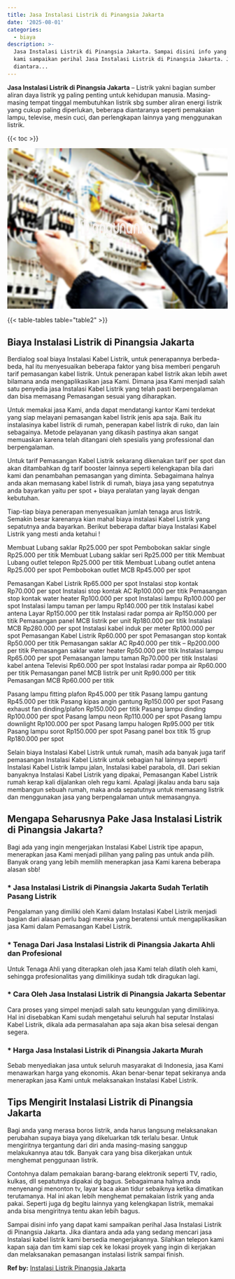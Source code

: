 ```yaml
---
title: Jasa Instalasi Listrik di Pinangsia Jakarta
date: '2025-08-01'
categories:
  - biaya
description: >-
  Jasa Instalasi Listrik di Pinangsia Jakarta. Sampai disini info yang dapat
  kami sampaikan perihal Jasa Instalasi Listrik di Pinangsia Jakarta. Jika
  diantara...
---
```


**Jasa Instalasi Listrik di Pinangsia Jakarta** – Listrik yakni bagian sumber aliran daya listrik yg paling penting untuk kehidupan manusia. Masing-masing tempat tinggal membutuhkan listrik sbg sumber aliran energi listrik yang cukup paling diperlukan, beberapa diantaranya seperti pemakaian lampu, televise, mesin cuci, dan perlengkapan lainnya yang menggunakan listrik.

{{< toc >}}

![Jasa Instalasi Listrik di Pinangsia Jakarta](/images/instalasi-listrik-murah16.png)

{{< table-tables table="table2" >}}

## Biaya Instalasi Listrik di Pinangsia Jakarta

Berdialog soal biaya Instalasi Kabel Listrik, untuk penerapannya berbeda-beda, hal itu menyesuaikan beberapa faktor yang bisa memberi pengaruh tarif pemasangan kabel listrik. Untuk penerapan kabel listrik akan lebih awet bilamana anda mengaplikasikan jasa Kami. Dimana jasa Kami menjadi salah satu penyedia jasa Instalasi Kabel Listrik yang telah pasti berpengalaman dan bisa memasang Pemasangan sesuai yang diharapkan.

Untuk memakai jasa Kami, anda dapat mendatangi kantor Kami terdekat yang siap melayani pemasangan kabel listrik jenis apa saja. Baik itu instalasinya kabel listrik di rumah, penerapan kabel listrik di ruko, dan lain sebagainya. Metode pelayanan yang dikasih pastinya akan sangat memuaskan karena telah ditangani oleh spesialis yang professional dan berpengalaman.

Untuk tarif Pemasangan Kabel Listrik sekarang dikenakan tarif per spot dan akan ditambahkan dg tarif booster lainnya seperti kelengkapan bila dari kami dan penambahan pemasangan yang diminta. Sebagaimana halnya anda akan memasang kabel listrik di rumah, biaya jasa yang sepatutnya anda bayarkan yaitu per spot + biaya peralatan yang layak dengan kebutuhan.

Tiap-tiap biaya penerapan menyesuaikan jumlah tenaga arus listrik. Semakin besar karenanya kian mahal biaya instalasi Kabel Listrik yang sepatutnya anda bayarkan. Berikut beberapa daftar biaya Instalasi Kabel Listrik yang mesti anda ketahui !

Membuat Lubang saklar Rp25.000 per spot Pembobokan saklar single Rp25.000 per titik Membuat Lubang saklar seri Rp25.000 per titik Membuat Lubang outlet telepon Rp25.000 per titik Membuat Lubang outlet antena Rp25.000 per spot Pembobokan outlet MCB Rp45.000 per spot

Pemasangan Kabel Listrik Rp65.000 per spot Instalasi stop kontak Rp70.000 per spot Instalasi stop kontak AC Rp100.000 per titik Pemasangan stop kontak water heater Rp100.000 per spot Instalasi lampu Rp100.000 per spot Instalasi lampu taman per lampu Rp140.000 per titik Instalasi kabel antena Layar Rp150.000 per titik Instalasi radar pompa air Rp150.000 per titik Pemasangan panel MCB listrik per unit Rp180.000 per titik Instalasi MCB Rp280.000 per spot Instalasi kabel induk per meter Rp100.000 per spot Pemasangan Kabel Listrik Rp60.000 per spot Pemasangan stop kontak Rp50.000 per titik Pemasangan saklar AC Rp40.000 per titik – Rp200.000 per titik Pemasangan saklar water heater Rp50.000 per titik Instalasi lampu Rp65.000 per spot Pemasangan lampu taman Rp70.000 per titik Instalasi kabel antena Televisi Rp60.000 per spot Instalasi radar pompa air Rp60.000 per titik Pemasangan panel MCB listrik per unit Rp90.000 per titik Pemasangan MCB Rp60.000 per titik

Pasang lampu fitting plafon Rp45.000 per titik Pasang lampu gantung Rp45.000 per titik Pasang kipas angin gantung Rp150.000 per spot Pasang exhaust fan dinding/plafon Rp150.000 per titik Pasang lampu dinding Rp100.000 per spot Pasang lampu neon Rp110.000 per spot Pasang lampu downlight Rp100.000 per spot Pasang lampu halogen Rp95.000 per titik Pasang lampu sorot Rp150.000 per spot Pasang panel box titik 15 grup Rp180.000 per spot

Selain biaya Instalasi Kabel Listrik untuk rumah, masih ada banyak juga tarif pemasangan Instalasi Kabel Listrik untuk sebagian hal lainnya seperti Instalasi Kabel Listrik lampu jalan, Instalasi kabel parabola, dll. Dari sekian banyaknya Instalasi Kabel Listrik yang dipakai, Pemasangan Kabel Listrik rumah kerap kali dijalankan oleh regu kami. Apalagi jikalau anda baru saja membangun sebuah rumah, maka anda sepatutnya untuk memasang listrik dan menggunakan jasa yang berpengalaman untuk memasangnya.

## Mengapa Seharusnya Pake Jasa Instalasi Listrik di Pinangsia Jakarta?

Bagi ada yang ingin mengerjakan Instalasi Kabel Listrik tipe apapun, menerapkan jasa Kami menjadi pilihan yang paling pas untuk anda pilih. Banyak orang yang lebih memilih menerapkan jasa Kami karena beberapa alasan sbb!

### \* Jasa Instalasi Listrik di Pinangsia Jakarta Sudah Terlatih Pasang Listrik

Pengalaman yang dimiliki oleh Kami dalam Instalasi Kabel Listrik menjadi bagian dari alasan perlu bagi mereka yang beratensi untuk mengaplikasikan jasa Kami dalam Pemasangan Kabel Listrik.

### \* Tenaga Dari Jasa Instalasi Listrik di Pinangsia Jakarta Ahli dan Profesional

Untuk Tenaga Ahli yang diterapkan oleh jasa Kami telah dilatih oleh kami, sehingga profesionalitas yang dimilikinya sudah tdk diragukan lagi.

### \* Cara Oleh Jasa Instalasi Listrik di Pinangsia Jakarta Sebentar

Cara proses yang simpel menjadi salah satu keunggulan yang dimilikinya. Hal ini disebabkan Kami sudah mengetahui seluruh hal seputar Instalasi Kabel Listrik, dikala ada permasalahan apa saja akan bisa selesai dengan segera.

### \* Harga Jasa Instalasi Listrik di Pinangsia Jakarta Murah

Sebab menyediakan jasa untuk seluruh masyarakat di Indonesia, jasa Kami menawarkan harga yang ekonomis. Akan benar-benar tepat sekiranya anda menerapkan jasa Kami untuk melaksanakan Instalasi Kabel Listrik.

## Tips Mengirit Instalasi Listrik di Pinangsia Jakarta


Bagi anda yang merasa boros listrik, anda harus langsung melaksanakan perubahan supaya biaya yang dikeluarkan tdk terlalu besar. Untuk mengiritnya tergantung dari diri anda masing-masing sanggup melakukannya atau tdk. Banyak cara yang bisa dikerjakan untuk menghemat penggunaan listrik.

Contohnya dalam pemakaian barang-barang elektronik seperti TV, radio, kulkas, dll sepatutnya dipakai dg bagus. Sebagaimana halnya anda menyenangi menonton tv, layar kaca akan tidur sebaiknya ketika dimatikan terutamanya. Hal ini akan lebih menghemat pemakaian listrik yang anda pakai. Seperti juga dg begitu lainnya yang kelengkapan listrik, memakai anda bisa mengiritnya tentu akan lebih bagus.

Sampai disini info yang dapat kami sampaikan perihal Jasa Instalasi Listrik di Pinangsia Jakarta. Jika diantara anda ada yang sedang mencari jasa Instalasi kabel listrik kami bersedia mengerjakannya. Silahkan telepon kami kapan saja dan tim kami siap cek ke lokasi proyek yang ingin di kerjakan dan melaksanakan pemasangan instalasi listrik sampai finish.

**Ref by:** [Instalasi Listrik Pinangsia Jakarta](https://id.wikipedia.org/wiki/Instalasi)
